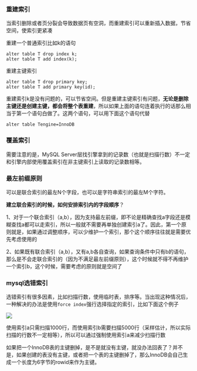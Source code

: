### 重建索引

当索引删除或者页分裂会导致数据页有空洞，而重建索引可以重新插入数据，节省空间，使索引更紧凑

重建一个普通索引比如k的语句

~~~mysql
alter table T drop index k;
alter table T add index(k);
~~~

重建主键索引

~~~mysql
alter table T drop primary key;
alter table T add primary key(id);
~~~

重建索引k是没有问题的，可以节省空间。但是重建主键索引有问题，**无论是删除主键还是创建主键，都会将整个表重建**，所以如果上面的语句连着执行的话那么相当于第一个语句白做了。这两个语句，可以用下面这个语句代替

~~~mysql
alter table Tengine=InnoDB
~~~

### 覆盖索引

需要注意的是，MySQL Server层找引擎拿到的记录数（也就是扫描行数）不一定和引擎内部使用覆盖索引在非主键索引上读取的记录数相等。

### 最左前缀原则

可以是联合索引的最左N个字段，也可以是字符串索引的最左M个字符。

**建立联合索引的时候，如何安排索引内的字段顺序**？

1、对于一个联合索引（a,b），因为支持最左前缀，即不论是精确查找a字段还是模糊查找a都可以走索引，所以一般就不需要再单独创建索引a了。因此，第一个原则就是，如果通过调整顺序，可以少维护一个索引，那个这个顺序往往就是需要优先考虑使用的

2、如果既有联合索引（a,b），又有a,b各自查询，如果查询条件中只有b的语句，那么是不会走联合索引的（因为不满足最左前缀原则），这个时候就不得不再维护一个索引b，这个时候，需要考虑的原则就是空间了

### mysql选错索引

选错索引有很多因素，比如扫描行数，使用临时表，排序等。当出现这种情况后，一种解决的办法是使用`force index`强行选择指定的索引，比如下面这个例子

![](https://z3.ax1x.com/2021/07/16/WKmunO.png)

使用索引a只需扫描1000行，而使用索引b需要扫描5000行（采样估计，所以实际扫描的行数不一定相等），所以可以通过强制使用索引a来减少扫描行数





如果把一个InnoDB表的主键删掉，是不是就没有主键，就没办法回表了？并不是，如果创建的表没有主键，或者把一个表的主键删掉了，那么InnoDB会自己生成一个长度为6字节的rowid来作为主键。